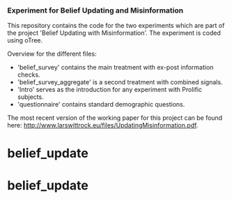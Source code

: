### Experiment for Belief Updating and Misinformation

This repository contains the code for the two experiments 
which are part of the project 'Belief Updating with Misinformation'.
The experiment is coded using oTree.

Overview for the different files:
* 'belief_survey' contains the main treatment with ex-post information checks.
* 'belief_survey_aggregate' is a second treatment with combined signals.
* 'Intro' serves as the introduction for any experiment with Prolific subjects.
* 'questionnaire' contains standard demographic questions.

The most recent version of the working paper for this project can be found here:
http://www.larswittrock.eu/files/UpdatingMisinformation.pdf.
# belief_update
# belief_update
